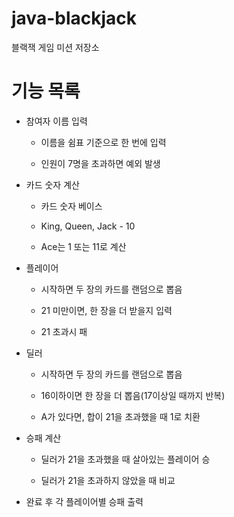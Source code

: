 # java-blackjack
블랙잭 게임 미션 저장소

# 기능 목록
- 참여자 이름 입력

    - 이름을 쉼표 기준으로 한 번에 입력

    - 인원이 7명을 초과하면 예외 발생

- 카드 숫자 계산

    - 카드 숫자 베이스

    - King, Queen, Jack - 10

    - Ace는 1 또는 11로 계산
    
- 플레이어

    - 시작하면 두 장의 카드를 랜덤으로 뽑음

    - 21 미만이면, 한 장을 더 받을지 입력

    - 21 초과시 패

- 딜러

    - 시작하면 두 장의 카드를 랜덤으로 뽑음

    - 16이하이면 한 장을 더 뽑음(17이상일 때까지 반복)

    - A가 있다면, 합이 21을 초과했을 때 1로 치환
   
- 승패 계산

    - 딜러가 21을 초과했을 때 살아있는 플레이어 승
    
    - 딜러가 21을 초과하지 않았을 때 비교

- 완료 후 각 플레이어별 승패 출력